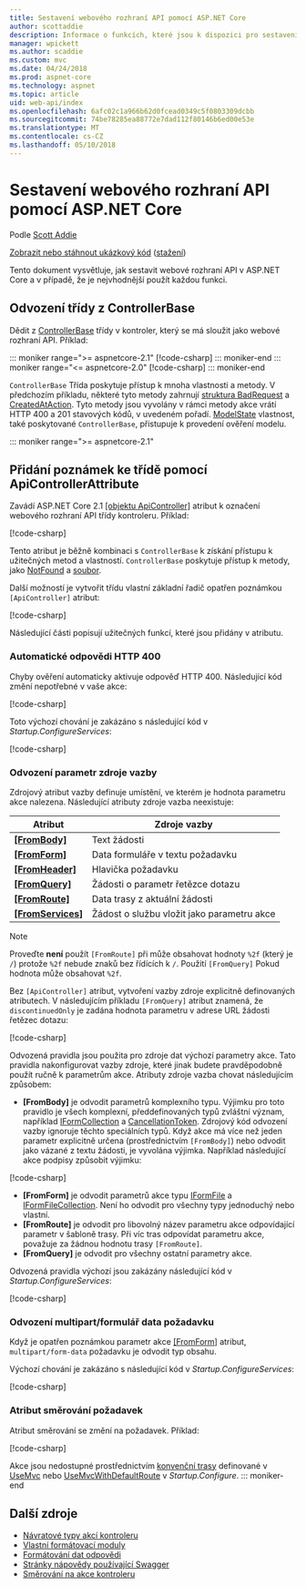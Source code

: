 ```yaml
---
title: Sestavení webového rozhraní API pomocí ASP.NET Core
author: scottaddie
description: Informace o funkcích, které jsou k dispozici pro sestavení webového rozhraní API v ASP.NET Core a v případě, že je vhodné k použití jednotlivých funkcí.
manager: wpickett
ms.author: scaddie
ms.custom: mvc
ms.date: 04/24/2018
ms.prod: aspnet-core
ms.technology: aspnet
ms.topic: article
uid: web-api/index
ms.openlocfilehash: 6afc02c1a966b62d0fcead0349c5f0803309dcbb
ms.sourcegitcommit: 74be78285ea88772e7dad112f80146b6ed00e53e
ms.translationtype: MT
ms.contentlocale: cs-CZ
ms.lasthandoff: 05/10/2018
---
```

# <a name="build-web-apis-with-aspnet-core"></a>Sestavení webového rozhraní API pomocí ASP.NET Core

Podle [Scott Addie](https://github.com/scottaddie)

[Zobrazit nebo stáhnout ukázkový kód](https://github.com/aspnet/Docs/tree/master/aspnetcore/web-api/define-controller/samples) ([stažení](xref:tutorials/index#how-to-download-a-sample))

Tento dokument vysvětluje, jak sestavit webové rozhraní API v ASP.NET Core a v případě, že je nejvhodnější použít každou funkci.

## <a name="derive-class-from-controllerbase"></a>Odvození třídy z ControllerBase

Dědit z [ControllerBase](/dotnet/api/microsoft.aspnetcore.mvc.controllerbase) třídy v kontroler, který se má sloužit jako webové rozhraní API. Příklad:

::: moniker range=">= aspnetcore-2.1"
[!code-csharp[](../web-api/define-controller/samples/WebApiSample.Api/Controllers/PetsController.cs?name=snippet_PetsController&highlight=3)]
::: moniker-end
::: moniker range="<= aspnetcore-2.0"
[!code-csharp[](../web-api/define-controller/samples/WebApiSample.Api.Pre21/Controllers/PetsController.cs?name=snippet_PetsController&highlight=3)]
::: moniker-end

`ControllerBase` Třída poskytuje přístup k mnoha vlastnosti a metody. V předchozím příkladu, některé tyto metody zahrnují [struktura BadRequest](/dotnet/api/microsoft.aspnetcore.mvc.controllerbase.badrequest) a [CreatedAtAction](/dotnet/api/microsoft.aspnetcore.mvc.controllerbase.createdataction). Tyto metody jsou vyvolány v rámci metody akce vrátí HTTP 400 a 201 stavových kódů, v uvedeném pořadí. [ModelState](/dotnet/api/microsoft.aspnetcore.mvc.controllerbase.modelstate) vlastnost, také poskytované `ControllerBase`, přistupuje k provedení ověření modelu.

::: moniker range=">= aspnetcore-2.1"
## <a name="annotate-class-with-apicontrollerattribute"></a>Přidání poznámek ke třídě pomocí ApiControllerAttribute

Zavádí ASP.NET Core 2.1 [[objektu ApiController]](/dotnet/api/microsoft.aspnetcore.mvc.apicontrollerattribute) atribut k označení webového rozhraní API třídy kontroleru. Příklad:

[!code-csharp[](../web-api/define-controller/samples/WebApiSample.Api/Controllers/ProductsController.cs?name=snippet_ControllerSignature&highlight=2)]

Tento atribut je běžně kombinaci s `ControllerBase` k získání přístupu k užitečných metod a vlastností. `ControllerBase` poskytuje přístup k metody, jako [NotFound](/dotnet/api/microsoft.aspnetcore.mvc.controllerbase.notfound) a [soubor](/dotnet/api/microsoft.aspnetcore.mvc.controllerbase.file).

Další možností je vytvořit třídu vlastní základní řadič opatřen poznámkou `[ApiController]` atribut:

[!code-csharp[](../web-api/define-controller/samples/WebApiSample.Api/Controllers/MyBaseController.cs?name=snippet_ControllerSignature)]

Následující části popisují užitečných funkcí, které jsou přidány v atributu.

### <a name="automatic-http-400-responses"></a>Automatické odpovědi HTTP 400

Chyby ověření automaticky aktivuje odpověď HTTP 400. Následující kód změní nepotřebné v vaše akce:

[!code-csharp[](../web-api/define-controller/samples/WebApiSample.Api.Pre21/Controllers/PetsController.cs?range=46-49)]

Toto výchozí chování je zakázáno s následující kód v *Startup.ConfigureServices*:

[!code-csharp[](../web-api/define-controller/samples/WebApiSample.Api/Startup.cs?name=snippet_ConfigureApiBehaviorOptions&highlight=5)]

### <a name="binding-source-parameter-inference"></a>Odvození parametr zdroje vazby

Zdrojový atribut vazby definuje umístění, ve kterém je hodnota parametru akce nalezena. Následující atributy zdroje vazba neexistuje:

|Atribut|Zdroje vazby |
|---------|---------|
|**[[FromBody]](/dotnet/api/microsoft.aspnetcore.mvc.frombodyattribute)**     | Text žádosti |
|**[[FromForm]](/dotnet/api/microsoft.aspnetcore.mvc.fromformattribute)**     | Data formuláře v textu požadavku |
|**[[FromHeader]](/dotnet/api/microsoft.aspnetcore.mvc.fromheaderattribute)** | Hlavička požadavku |
|**[[FromQuery]](/dotnet/api/microsoft.aspnetcore.mvc.fromqueryattribute)**   | Žádosti o parametr řetězce dotazu |
|**[[FromRoute]](/dotnet/api/microsoft.aspnetcore.mvc.fromrouteattribute)**   | Data trasy z aktuální žádosti |
|**[[FromServices]](xref:mvc/controllers/dependency-injection#action-injection-with-fromservices)** | Žádost o službu vložit jako parametru akce |

> [!NOTE]
> Proveďte **není** použít `[FromRoute]` při může obsahovat hodnoty `%2f` (který je `/`) protože `%2f` nebude znaků bez řídících k `/`. Použití `[FromQuery]` Pokud hodnota může obsahovat `%2f`.

Bez `[ApiController]` atribut, vytvoření vazby zdroje explicitně definovaných atributech. V následujícím příkladu `[FromQuery]` atribut znamená, že `discontinuedOnly` je zadána hodnota parametru v adrese URL žádosti řetězec dotazu:

[!code-csharp[](../web-api/define-controller/samples/WebApiSample.Api/Controllers/ProductsController.cs?name=snippet_BindingSourceAttributes&highlight=2)]

Odvozená pravidla jsou použita pro zdroje dat výchozí parametry akce. Tato pravidla nakonfigurovat vazby zdroje, které jinak budete pravděpodobně použít ručně k parametrům akce. Atributy zdroje vazba chovat následujícím způsobem:

* **[FromBody]**  je odvodit parametrů komplexního typu. Výjimku pro toto pravidlo je všech komplexní, předdefinovaných typů zvláštní význam, například [IFormCollection](/dotnet/api/microsoft.aspnetcore.http.iformcollection) a [CancellationToken](/dotnet/api/system.threading.cancellationtoken). Zdrojový kód odvození vazby ignoruje těchto speciálních typů. Když akce má více než jeden parametr explicitně určena (prostřednictvím `[FromBody]`) nebo odvodit jako vázané z textu žádosti, je vyvolána výjimka. Například následující akce podpisy způsobit výjimku:

[!code-csharp[](../web-api/define-controller/samples/WebApiSample.Api/Controllers/TestController.cs?name=snippet_ActionsCausingExceptions)]

* **[FromForm]**  je odvodit parametrů akce typu [IFormFile](/dotnet/api/microsoft.aspnetcore.http.iformfile) a [IFormFileCollection](/dotnet/api/microsoft.aspnetcore.http.iformfilecollection). Není ho odvodit pro všechny typy jednoduchý nebo vlastní.
* **[FromRoute]**  je odvodit pro libovolný název parametru akce odpovídající parametr v šabloně trasy. Při víc tras odpovídat parametru akce, považuje za žádnou hodnotu trasy `[FromRoute]`.
* **[FromQuery]**  je odvodit pro všechny ostatní parametry akce.

Odvozená pravidla výchozí jsou zakázány následující kód v *Startup.ConfigureServices*:

[!code-csharp[](../web-api/define-controller/samples/WebApiSample.Api/Startup.cs?name=snippet_ConfigureApiBehaviorOptions&highlight=4)]

### <a name="multipartform-data-request-inference"></a>Odvození multipart/formulář data požadavku

Když je opatřen poznámkou parametr akce [[FromForm]](/dotnet/api/microsoft.aspnetcore.mvc.fromformattribute) atribut, `multipart/form-data` požadavku je odvodit typ obsahu.

Výchozí chování je zakázáno s následující kód v *Startup.ConfigureServices*:

[!code-csharp[](../web-api/define-controller/samples/WebApiSample.Api/Startup.cs?name=snippet_ConfigureApiBehaviorOptions&highlight=3)]

### <a name="attribute-routing-requirement"></a>Atribut směrování požadavek

Atribut směrování se změní na požadavek. Příklad:

[!code-csharp[](../web-api/define-controller/samples/WebApiSample.Api/Controllers/ProductsController.cs?name=snippet_ControllerSignature&highlight=1)]

Akce jsou nedostupné prostřednictvím [konvenční trasy](xref:mvc/controllers/routing#conventional-routing) definované v [UseMvc](/dotnet/api/microsoft.aspnetcore.builder.mvcapplicationbuilderextensions.usemvc#Microsoft_AspNetCore_Builder_MvcApplicationBuilderExtensions_UseMvc_Microsoft_AspNetCore_Builder_IApplicationBuilder_System_Action_Microsoft_AspNetCore_Routing_IRouteBuilder__) nebo [UseMvcWithDefaultRoute](/dotnet/api/microsoft.aspnetcore.builder.mvcapplicationbuilderextensions.usemvcwithdefaultroute#Microsoft_AspNetCore_Builder_MvcApplicationBuilderExtensions_UseMvcWithDefaultRoute_Microsoft_AspNetCore_Builder_IApplicationBuilder_) v *Startup.Configure*.
::: moniker-end

## <a name="additional-resources"></a>Další zdroje

* [Návratové typy akcí kontroleru](xref:web-api/action-return-types)
* [Vlastní formátovací moduly](xref:web-api/advanced/custom-formatters)
* [Formátování dat odpovědi](xref:web-api/advanced/formatting)
* [Stránky nápovědy používající Swagger](xref:tutorials/web-api-help-pages-using-swagger)
* [Směrování na akce kontroleru](xref:mvc/controllers/routing)

